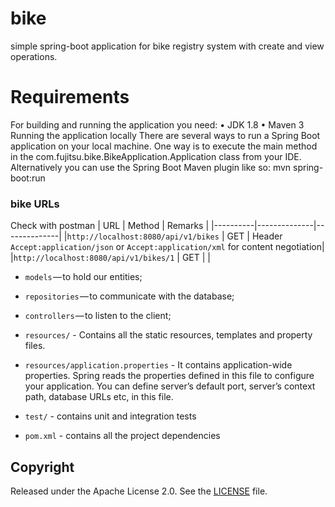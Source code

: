 # bike
simple spring-boot application for bike registry system with create and view operations.
# Requirements
For building and running the application you need:
    • JDK 1.8
    • Maven 3
Running the application locally
There are several ways to run a Spring Boot application on your local machine. One way is to execute the main method in the com.fujitsu.bike.BikeApplication.Application class from your IDE.
Alternatively you can use the Spring Boot Maven plugin like so:
mvn spring-boot:run

### bike URLs
Check with postman
|  URL |  Method | Remarks |
|----------|--------------|--------------|
|`http://localhost:8080/api/v1/bikes`                           | GET | Header `Accept:application/json` or `Accept:application/xml` for content negotiation|
|`http://localhost:8080/api/v1/bikes/1`                       | GET | |


- `models` — to hold our entities;
- `repositories` — to communicate with the database;
- `controllers` — to listen to the client;

- `resources/` - Contains all the static resources, templates and property files.
- `resources/application.properties` - It contains application-wide properties. Spring reads the properties defined in this file to configure your application. You can define server’s default port, server’s context path, database URLs etc, in this file.

- `test/` - contains unit and integration tests

- `pom.xml` - contains all the project dependencies

## Copyright

Released under the Apache License 2.0. See the [LICENSE](https://github.com/sachikantatulu/bike/master/LICENSE) file.
